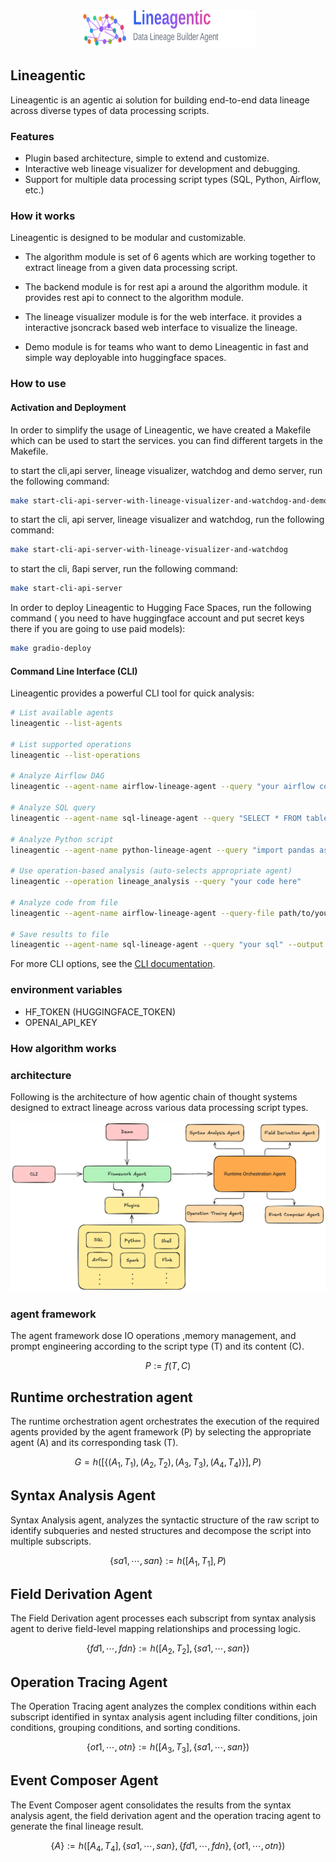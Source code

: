 
<div align="center">
  <img src="images/logo.svg" alt="Lineagentic Logo" width="280" height="60">
</div>

## Lineagentic

Lineagentic is an agentic ai solution for building end-to-end data lineage across diverse types of data processing scripts.

### Features

- Plugin based architecture, simple to extend and customize.
- Interactive web lineage visualizer for development and debugging.
- Support for multiple data processing script types (SQL, Python, Airflow, etc.)

### How it works

Lineagentic is designed to be modular and customizable. 

- The algorithm module is set of 6 agents which are working together to extract lineage from a given data processing script. 

- The backend module is for rest api a around the algorithm module. it provides rest api to connect to the algorithm module.

- The lineage visualizer module is for the web interface. it provides a interactive jsoncrack based web interface to visualize the lineage.

- Demo module is for teams who want to demo Lineagentic in fast and simple way deployable into huggingface spaces.


### How to use

#### Activation and Deployment

In order to simplify the usage of Lineagentic, we have created a Makefile which can be used to start the services. you can find different targets in the Makefile.

to start the cli,api server, lineage visualizer, watchdog and demo server, run the following command:

```bash
make start-cli-api-server-with-lineage-visualizer-and-watchdog-and-demo-server
```
to start the cli, api server, lineage visualizer and watchdog, run the following command:

```bash
make start-cli-api-server-with-lineage-visualizer-and-watchdog
```
to start the cli, ßapi server, run the following command:

```bash
make start-cli-api-server
```

In order to deploy Lineagentic to Hugging Face Spaces, run the following command ( you need to have huggingface account and put secret keys there if you are going to use paid models):

```bash
make gradio-deploy
```

#### Command Line Interface (CLI)

Lineagentic provides a powerful CLI tool for quick analysis:

```bash
# List available agents
lineagentic --list-agents

# List supported operations
lineagentic --list-operations

# Analyze Airflow DAG
lineagentic --agent-name airflow-lineage-agent --query "your airflow code here"

# Analyze SQL query
lineagentic --agent-name sql-lineage-agent --query "SELECT * FROM table"

# Analyze Python script
lineagentic --agent-name python-lineage-agent --query "import pandas as pd; df = pd.read_csv('file.csv')"

# Use operation-based analysis (auto-selects appropriate agent)
lineagentic --operation lineage_analysis --query "your code here"

# Analyze code from file
lineagentic --agent-name airflow-lineage-agent --query-file path/to/your/script.py

# Save results to file
lineagentic --agent-name sql-lineage-agent --query "your sql" --output results.json --pretty
```

For more CLI options, see the [CLI documentation](cli/README.md).


### environment variables

- HF_TOKEN   (HUGGINGFACE_TOKEN)
- OPENAI_API_KEY


### How algorithm works


### architecture

Following is the architecture of how agentic chain of thought systems designed to extract lineage across various data processing script types.

![Architecture Diagram](images/architecture.png)

### agent framework 
The agent framework dose IO operations ,memory management, and prompt engineering according to the script type (T) and its content (C).

$$
P := f(T, C)
$$

## Runtime orchestration agent

The runtime orchestration agent orchestrates the execution of the required agents provided by the agent framework (P) by selecting the appropriate agent (A) and its corresponding task (T).

$$
G=h([\{(A_1, T_1), (A_2, T_2), (A_3, T_3), (A_4, T_4)\}],P)
$$

## Syntax Analysis Agent

Syntax Analysis agent, analyzes the syntactic structure of the raw script to identify subqueries and nested structures and decompose the script into multiple subscripts.

$$
\{sa1,⋯,san\}:=h([A_1,T_1],P)
$$

## Field Derivation Agent
The Field Derivation agent processes each subscript from syntax analysis agent to derive field-level mapping relationships and processing logic. 

$$
\{fd1,⋯,fdn\}:=h([A_2,T_2],\{sa1,⋯,san\})
$$

## Operation Tracing Agent
The Operation Tracing agent analyzes the complex conditions within each subscript identified in syntax analysis agent including filter conditions, join conditions, grouping conditions, and sorting conditions.

$$
\{ot1,⋯,otn\}:=h([A_3,T_3],\{sa1,⋯,san\})
$$

## Event Composer Agent
The Event Composer agent consolidates the results from the syntax analysis agent, the field derivation agent and the operation tracing agent to generate the final lineage result.

$$
\{A\}:=h([A_4,T_4],\{sa1,⋯,san\},\{fd1,⋯,fdn\},\{ot1,⋯,otn\})
$$


